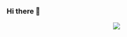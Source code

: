 ### Hi there 👋

<div align="center">
  <img src="https://media.tenor.com/GfSX-u7VGM4AAAAC/coding.gif" with="700"/>
</div>
